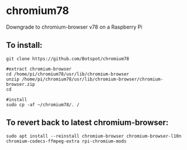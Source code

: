 # chromium78
Downgrade to chromium-browser v78 on a Raspberry Pi

## To install:
```
git clone https://github.com/Botspot/chromium78

#extract chromium-browser
cd /home/pi/chromium78/usr/lib/chromium-browser
unzip /home/pi/chromium78/usr/lib/chromium-browser/chromium-browser.zip
cd

#install
sudo cp -af ~/chromium78/. /
```
## To revert back to latest chromium-browser:
```
sudo apt install --reinstall chromium-browser chromium-browser-l10n chromium-codecs-ffmpeg-extra rpi-chromium-mods
```
